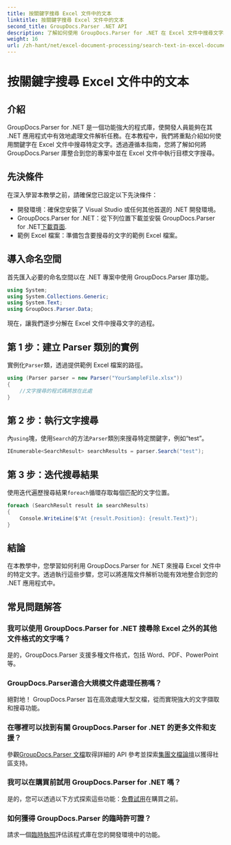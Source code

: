 ```yaml
---
title: 按關鍵字搜尋 Excel 文件中的文本
linktitle: 按關鍵字搜尋 Excel 文件中的文本
second_title: GroupDocs.Parser .NET API
description: 了解如何使用 GroupDocs.Parser for .NET 在 Excel 文件中搜尋文字。將進階文字搜尋功能整合到您的 .NET 應用程式中。
weight: 16
url: /zh-hant/net/excel-document-processing/search-text-in-excel-document-by-keyword/
---
```


# 按關鍵字搜尋 Excel 文件中的文本

## 介紹
GroupDocs.Parser for .NET 是一個功能強大的程式庫，使開發人員能夠在其 .NET 應用程式中有效地處理文件解析任務。在本教程中，我們將重點介紹如何使用關鍵字在 Excel 文件中搜尋特定文字。透過遵循本指南，您將了解如何將 GroupDocs.Parser 庫整合到您的專案中並在 Excel 文件中執行目標文字搜尋。
## 先決條件
在深入學習本教學之前，請確保您已設定以下先決條件：
- 開發環境：確保您安裝了 Visual Studio 或任何其他首選的 .NET 開發環境。
-  GroupDocs.Parser for .NET：從下列位置下載並安裝 GroupDocs.Parser for .NET[下載頁面](https://releases.groupdocs.com/parser/net/).
- 範例 Excel 檔案：準備包含要搜尋的文字的範例 Excel 檔案。

## 導入命名空間
首先匯入必要的命名空間以在 .NET 專案中使用 GroupDocs.Parser 庫功能。
```csharp
using System;
using System.Collections.Generic;
using System.Text;
using GroupDocs.Parser.Data;
```

現在，讓我們逐步分解在 Excel 文件中搜尋文字的過程。
## 第 1 步：建立 Parser 類別的實例
實例化`Parser`類，透過提供範例 Excel 檔案的路徑。
```csharp
using (Parser parser = new Parser("YourSampleFile.xlsx"))
{
    //文字搜尋的程式碼將放在此處
}
```
## 第 2 步：執行文字搜尋
內`using`塊，使用`Search`的方法`Parser`類別來搜尋特定關鍵字，例如“test”。
```csharp
IEnumerable<SearchResult> searchResults = parser.Search("test");
```
## 第 3 步：迭代搜尋結果
使用迭代遍歷搜尋結果`foreach`循環存取每個匹配的文字位置。
```csharp
foreach (SearchResult result in searchResults)
{
    Console.WriteLine($"At {result.Position}: {result.Text}");
}
```

## 結論
在本教學中，您學習如何利用 GroupDocs.Parser for .NET 來搜尋 Excel 文件中的特定文字。透過執行這些步驟，您可以將進階文件解析功能有效地整合到您的 .NET 應用程式中。

## 常見問題解答
### 我可以使用 GroupDocs.Parser for .NET 搜尋除 Excel 之外的其他文件格式的文字嗎？
是的，GroupDocs.Parser 支援多種文件格式，包括 Word、PDF、PowerPoint 等。
### GroupDocs.Parser適合大規模文件處理任務嗎？
絕對地！ GroupDocs.Parser 旨在高效處理大型文檔，從而實現強大的文字擷取和搜尋功能。
### 在哪裡可以找到有關 GroupDocs.Parser for .NET 的更多文件和支援？
參觀[GroupDocs.Parser 文檔](https://tutorials.groupdocs.com/parser/net/)取得詳細的 API 參考並探索[集團文檔論壇](https://forum.groupdocs.com/c/parser/17)以獲得社區支持。
### 我可以在購買前試用 GroupDocs.Parser for .NET 嗎？
是的，您可以透過以下方式探索這些功能：[免費試用](https://releases.groupdocs.com/)在購買之前。
### 如何獲得 GroupDocs.Parser 的臨時許可證？
請求一個[臨時執照](https://purchase.groupdocs.com/temporary-license/)評估該程式庫在您的開發環境中的功能。